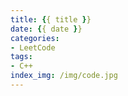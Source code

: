 ```yaml
---
title: {{ title }}
date: {{ date }}
categories:
- LeetCode
tags:
- C++
index_img: /img/code.jpg
---
```

